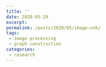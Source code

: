 ```yaml
---
title: ''	
date: 2020-05-29
excerpt: 
permalink: /posts/2020/05/image-nnk/
tags:
 - image processing
 - graph construction
categories:
 - research
---
```


